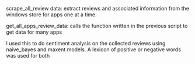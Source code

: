 scrape_all_review data: extract reviews and associated information from the windows store for apps one at a time.

get_all_apps_review_data: calls the function written in the previous script to get data for many apps

I used this to do sentiment analysis on the collected reviews using naive_bayes and maxent models. A lexicon of positive or negative words was used for both

